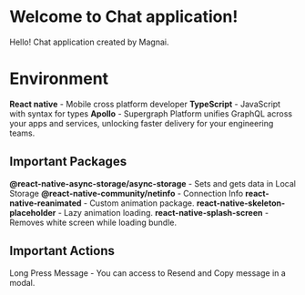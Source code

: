 # Welcome to Chat application!

Hello! Chat application created by Magnai.

# Environment

**React native** - Mobile cross platform developer
**TypeScript** - JavaScript with syntax for types
**Apollo** - Supergraph Platform unifies GraphQL across your apps and services, unlocking faster delivery for your engineering teams.


## Important Packages

**@react-native-async-storage/async-storage** - Sets and gets data in Local Storage
**@react-native-community/netinfo** - Connection Info
**react-native-reanimated** - Custom animation package.
**react-native-skeleton-placeholder** - Lazy animation loading.
**react-native-splash-screen** - Removes white screen while loading bundle.

## Important Actions

Long Press Message - You can access to Resend and Copy message in a modal.
